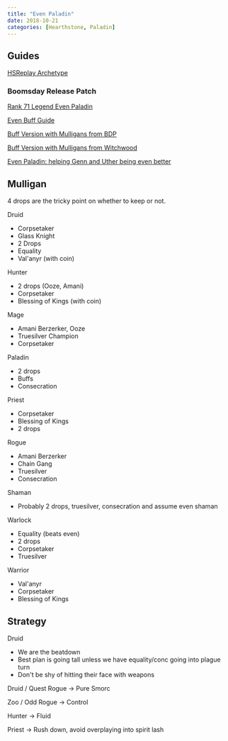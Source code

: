 ```yaml
---
title: "Even Paladin"
date: 2018-10-21
categories: [Hearthstone, Paladin]
---
```


## Guides

[HSReplay Archetype](https://hsreplay.net/archetypes/215/even-paladin)

### Boomsday Release Patch


[Rank 71 Legend Even Paladin](https://www.reddit.com/r/CompetitiveHS/comments/9okx9b/rank_71_legend_even_paladin/)

[Even Buff Guide](https://old.reddit.com/r/CompetitiveHS/comments/8yzyfr/even_buff_paladin/)

[Buff Version with Mulligans from BDP](https://old.reddit.com/r/CompetitiveHS/comments/952grg/the_case_for_even_buff_paladin/)

[Buff Version with Mulligans from Witchwood](https://old.reddit.com/r/CompetitiveHS/comments/8yzyfr/even_buff_paladin/)

[Even Paladin: helping Genn and Uther being even better](https://www.reddit.com/r/CompetitiveHS/comments/9s4vr0/even_paladin_helping_genn_and_uther_being_even/)

## Mulligan

4 drops are the tricky point on whether to keep or not.

Druid
- Corpsetaker
- Glass Knight
- 2 Drops
- Equality
- Val'anyr (with coin)

Hunter
- 2 drops (Ooze, Amani)
- Corpsetaker
- Blessing of Kings (with coin)

Mage
- Amani Berzerker, Ooze
- Truesilver Champion
- Corpsetaker

Paladin
- 2 drops
- Buffs
- Consecration

Priest
- Corpsetaker
- Blessing of Kings
- 2 drops

Rogue
- Amani Berzerker
- Chain Gang
- Truesilver
- Consecration

Shaman
- Probably 2 drops, truesilver, consecration and assume even shaman

Warlock
- Equality (beats even)
- 2 drops
- Corpsetaker
- Truesilver

Warrior
- Val'anyr
- Corpsetaker
- Blessing of Kings

## Strategy

Druid
- We are the beatdown
- Best plan is going tall unless we have equality/conc going into plague turn
- Don't be shy of hitting their face with weapons


Druid / Quest Rogue -> Pure Smorc

Zoo / Odd Rogue -> Control

Hunter -> Fluid

Priest -> Rush down, avoid overplaying into spirit lash